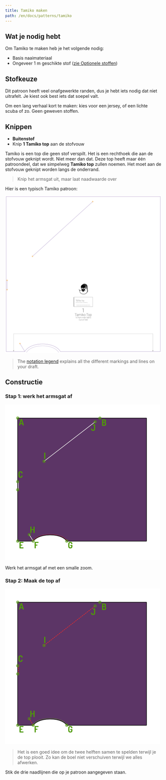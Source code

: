 ```yaml
---
title: Tamiko maken
path: /en/docs/patterns/tamiko
---
```


## Wat je nodig hebt

Om Tamiko te maken heb je het volgende nodig:

- Basis naaimateriaal
- Ongeveer 1 m geschikte stof ([zie Optionele stoffen](#fabric-options))

## Stofkeuze

Dit patroon heeft veel onafgewerkte randen, dus je hebt iets nodig dat niet uitrafelt. Je kiest ook best iets dat soepel valt.

Om een lang verhaal kort te maken: kies voor een jersey, of een lichte scuba of zo. Geen geweven stoffen.

## Knippen

- **Buitenstof** 
 - Knip **1 Tamiko top** aan de stofvouw

Tamiko is een top die geen stof verspilt. Het is een rechthoek die aan de stofvouw geknipt wordt. Niet meer dan dat. Deze top heeft maar één patroondeel, dat we simpelweg **Tamiko top** zullen noemen. Het moet aan de stofvouw geknipt worden langs de onderrand.

> Knip het armsgat uit, maar laat naadwaarde over

Hier is een typisch Tamiko patroon:

![Een typisch Tamiko patroon](layout.svg)

> The [notation legend](/en/docs/patterns/notation) explains all the different markings and lines on your draft.

## Constructie

### Stap 1: werk het armsgat af

![Werk het armsgat af](step03.png)

Werk het armsgat af met een smalle zoom.

### Stap 2: Maak de top af

![Stik de drie naadlijnen die op je patroon aangegeven staan](step04.png)

> Het is een goed idee om de twee helften samen te spelden terwijl je de top plooit. Zo kan de boel niet verschuiven terwijl we alles afwerken.

Stik de drie naadlijnen die op je patroon aangegeven staan.